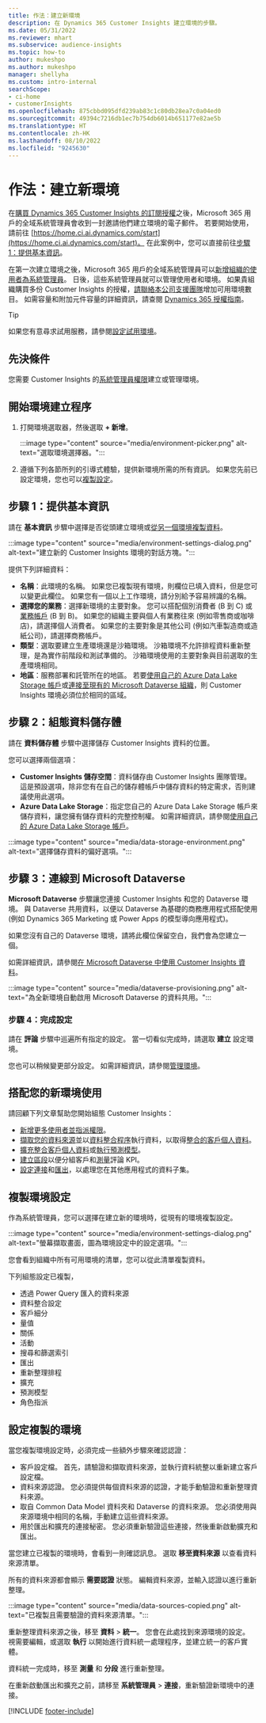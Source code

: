 ```yaml
---
title: 作法：建立新環境
description: 在 Dynamics 365 Customer Insights 建立環境的步驟。
ms.date: 05/31/2022
ms.reviewer: mhart
ms.subservice: audience-insights
ms.topic: how-to
author: mukeshpo
ms.author: mukeshpo
manager: shellyha
ms.custom: intro-internal
searchScope:
- ci-home
- customerInsights
ms.openlocfilehash: 875cbbd095dfd239ab83c1c80db28ea7c0a04ed0
ms.sourcegitcommit: 49394c7216db1ec7b754db6014b651177e82ae5b
ms.translationtype: HT
ms.contentlocale: zh-HK
ms.lasthandoff: 08/10/2022
ms.locfileid: "9245630"
---
```

# <a name="how-to-create-a-new-environment"></a>作法：建立新環境

在[購買 Dynamics 365 Customer Insights 的訂閱授權](paid-license.md)之後，Microsoft 365 用戶的全域系統管理員會收到一封邀請他們建立環境的電子郵件。 若要開始使用，請前往 [https://home.ci.ai.dynamics.com/start](https://home.ci.ai.dynamics.com/start)。 在此案例中，您可以直接前往[步驟 1：提供基本資訊](#step-1-provide-basic-information)。

在第一次建立環境之後，Microsoft 365 用戶的全域系統管理員可以[新增組織的使用者為系統管理員](permissions.md)。 日後，這些系統管理員就可以管理使用者和環境。 如果貴組織購買多份 Customer Insights 的授權，[請聯絡本公司支援團隊](https://go.microsoft.com/fwlink/?linkid=2079641)增加可用環境數目。 如需容量和附加元件容量的詳細資訊，請查閱 [Dynamics 365 授權指南](https://go.microsoft.com/fwlink/?LinkId=866544)。

> [!TIP]
> 如果您有意尋求試用服務，請參閱[設定試用環境](trial-signup.md)。

## <a name="prerequisites"></a>先決條件

您需要 Customer Insights 的[系統管理員權限](permissions.md)建立或管理環境。

## <a name="start-the-environment-creation-process"></a>開始環境建立程序

1. 打開環境選取器，然後選取 **+ 新增**。
  
   :::image type="content" source="media/environment-picker.png" alt-text="選取環境選擇器。":::

1. 遵循下列各節所列的引導式體驗，提供新環境所需的所有資訊。 如果您先前已設定環境，您也可以[複製設定](#copy-the-environment-configuration)。

## <a name="step-1-provide-basic-information"></a>步驟 1：提供基本資訊

請在 **基本資訊** 步驟中選擇是否從頭建立環境或[從另一個環境複製資料](#copy-the-environment-configuration)。

   :::image type="content" source="media/environment-settings-dialog.png" alt-text="建立新的 Customer Insights 環境的對話方塊。":::

提供下列詳細資料：

- **名稱**：此環境的名稱。 如果您已複製現有環境，則欄位已填入資料，但是您可以變更此欄位。 如果您有一個以上工作環境，請分別給予容易辨識的名稱。
- **選擇您的業務**：選擇新環境的主要對象。 您可以搭配個別消費者 (B 到 C) 或[業務帳戶](work-with-business-accounts.md) (B 到 B)。 如果您的組織主要與個人有業務往來 (例如零售商或咖啡店)，請選擇個人消費者。 如果您的主要對象是其他公司 (例如汽車製造商或造紙公司)，請選擇商務帳戶。
- **類型**：選取要建立生產環境還是沙箱環境。 沙箱環境不允許排程資料重新整理，是為實作前階段和測試準備的。 沙箱環境使用的主要對象與目前選取的生產環境相同。
- **地區**：服務部署和託管所在的地區。 若要[使用自己的 Azure Data Lake Storage 帳戶](own-data-lake-storage.md)或[連接至現有的 Microsoft Dataverse 組織](customer-insights-dataverse.md)，則 Customer Insights 環境必須位於相同的區域。

## <a name="step-2-configure-data-storage"></a>步驟 2：組態資料儲存體

請在 **資料儲存體** 步驟中選擇儲存 Customer Insights 資料的位置。

您可以選擇兩個選項：

- **Customer Insights 儲存空間**：資料儲存由 Customer Insights 團隊管理。 這是預設選項，除非您有在自己的儲存體帳戶中儲存資料的特定需求，否則建議使用此選項。
- **Azure Data Lake Storage**：指定您自己的 Azure Data Lake Storage 帳戶來儲存資料，讓您擁有儲存資料的完整控制權。 如需詳細資訊，請參閱[使用自己的 Azure Data Lake Storage 帳戶](own-data-lake-storage.md)。

:::image type="content" source="media/data-storage-environment.png" alt-text="選擇儲存資料的偏好選項。":::

## <a name="step-3-connect-to-microsoft-dataverse"></a>步驟 3：連線到 Microsoft Dataverse

**Microsoft Dataverse** 步驟讓您連接 Customer Insights 和您的 Dataverse 環境。 與 Dataverse 共用資料，以便以 Dataverse 為基礎的商務應用程式搭配使用 (例如 Dynamics 365 Marketing 或 Power Apps 的模型導向應用程式)。

如果您沒有自己的 Dataverse 環境，請將此欄位保留空白，我們會為您建立一個。

如需詳細資訊，請參閱[在 Microsoft Dataverse 中使用 Customer Insights 資料](customer-insights-dataverse.md)。

:::image type="content" source="media/dataverse-provisioning.png" alt-text="為全新環境自動啟用 Microsoft Dataverse 的資料共用。":::

### <a name="step-4-finalize-the-settings"></a>步驟 4：完成設定

請在 **評論** 步驟中巡遍所有指定的設定。 當一切看似完成時，請選取 **建立** 設定環境。

您也可以稍候變更部分設定。 如需詳細資訊，請參閱[管理環境](manage-environments.md)。

## <a name="work-with-your-new-environment"></a>搭配您的新環境使用

請回顧下列文章幫助您開始組態 Customer Insights：

- [新增更多使用者並指派權限](permissions.md)。
- [擷取您的資料來源](data-sources.md)並以[資料整合程序](data-unification.md)執行資料，以取得[整合的客戶個人資料](customer-profiles.md)。
- [擴充整合客戶個人資料](enrichment-hub.md)或[執行預測模型](predictions-overview.md)。
- [建立區段](segments.md)以便分組客戶和[測量](measures.md)評論 KPI。
- [設定連接](connections.md)和[匯出](export-destinations.md)，以處理您在其他應用程式的資料子集。

## <a name="copy-the-environment-configuration"></a>複製環境設定

作為系統管理員，您可以選擇在建立新的環境時，從現有的環境複製設定。

:::image type="content" source="media/environment-settings-dialog.png" alt-text="螢幕擷取畫面，圖為環境設定中的設定選項。":::

您會看到組織中所有可用環境的清單，您可以從此清單複製資料。

下列組態設定已複製，

- 透過 Power Query 匯入的資料來源
- 資料整合設定
- 客戶細分
- 量值
- 關係
- 活動
- 搜尋和篩選索引
- 匯出
- 重新整理排程
- 擴充
- 預測模型
- 角色指派

## <a name="set-up-a-copied-environment"></a>設定複製的環境

當您複製環境設定時，必須完成一些額外步驟來確認認證：

- 客戶設定檔。 首先，請驗證和擷取資料來源，並執行資料統整以重新建立客戶設定檔。
- 資料來源認證。 您必須提供每個資料來源的認證，才能手動驗證和重新整理資料來源。
- 取自 Common Data Model 資料夾和 Dataverse 的資料來源。 您必須使用與來源環境中相同的名稱，手動建立這些資料來源。
- 用於匯出和擴充的連接秘密。 您必須重新驗證這些連接，然後重新啟動擴充和匯出。

當您建立已複製的環境時，會看到一則確認訊息。 選取 **移至資料來源** 以查看資料來源清單。

所有的資料來源都會顯示 **需要認證** 狀態。 編輯資料來源，並輸入認證以進行重新整理。

:::image type="content" source="media/data-sources-copied.png" alt-text="已複製且需要驗證的資料來源清單。":::

重新整理資料來源之後，移至 **資料** > **統一**。 您會在此處找到來源環境的設定。 視需要編輯，或選取 **執行** 以開始進行資料統一處理程序，並建立統一的客戶實體。

資料統一完成時，移至 **測量** 和 **分段** 進行重新整理。

在重新啟動匯出和擴充之前，請移至 **系統管理員** > **連接**，重新驗證新環境中的連接。

[!INCLUDE [footer-include](includes/footer-banner.md)]
